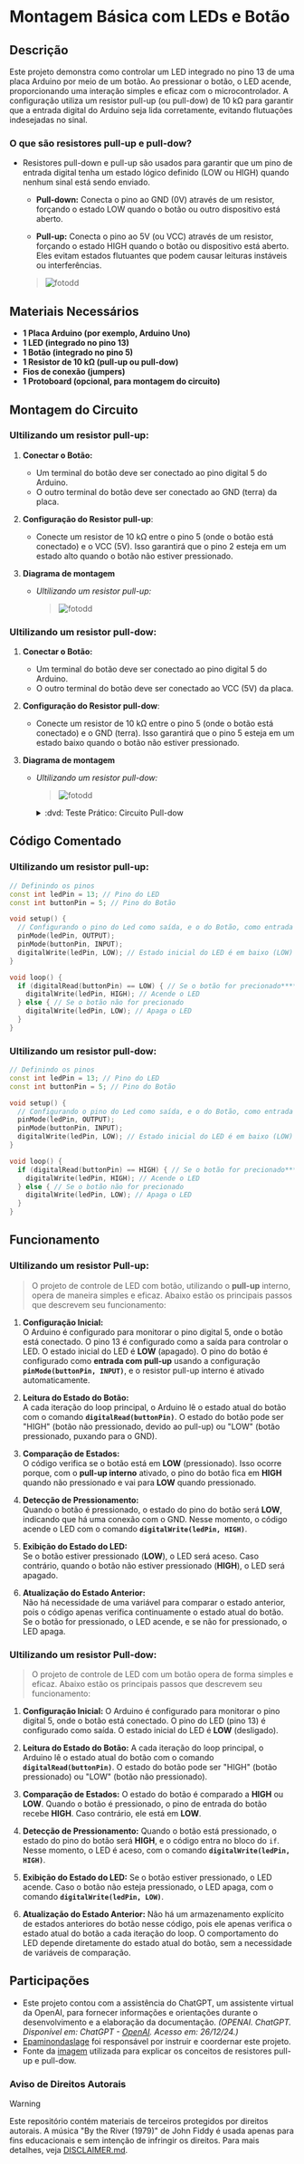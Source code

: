 # Montagem Básica com LEDs e Botão

## Descrição
Este projeto demonstra como controlar um LED integrado no pino 13 de uma placa Arduino por meio de um botão. Ao pressionar o botão, o LED acende, proporcionando uma interação simples e eficaz com o microcontrolador. A configuração utiliza um resistor pull-up (ou pull-dow) de 10 kΩ para garantir que a entrada digital do Arduino seja lida corretamente, evitando flutuações indesejadas no sinal.

### O que são resistores pull-up e pull-dow?
- Resistores pull-down e pull-up são usados para garantir que um pino de entrada digital tenha um estado lógico definido (LOW ou HIGH) quando nenhum sinal está sendo enviado.

   - **Pull-down:** Conecta o pino ao GND (0V) através de um resistor, forçando o estado LOW quando o botão ou outro dispositivo está aberto.

   - **Pull-up:** Conecta o pino ao 5V (ou VCC) através de um resistor, forçando o estado HIGH quando o botão ou dispositivo está aberto.
Eles evitam estados flutuantes que podem causar leituras instáveis ou interferências.

   > ![fotodd](https://github.com/Matheusrammos/LIA-Docs/blob/main/Exerc%C3%ADcio_em_Casa_1/Diagrama_Casa_1%3A%20pull_resistors.jpg)



## Materiais Necessários
- **1 Placa Arduino (por exemplo, Arduino Uno)**
- **1 LED (integrado no pino 13)**
- **1 Botão (integrado no pino 5)**
- **1 Resistor de 10 kΩ (pull-up ou pull-dow)**
- **Fios de conexão (jumpers)**
- **1 Protoboard (opcional, para montagem do circuito)**


## Montagem do Circuito
### Ultilizando um resistor pull-up:
1. **Conectar o Botão:**
   - Um terminal do botão deve ser conectado ao pino digital 5 do Arduino.
   - O outro terminal do botão deve ser conectado ao GND (terra) da placa.

2. **Configuração do Resistor pull-up**:
   - Conecte um resistor de 10 kΩ entre o pino 5 (onde o botão está conectado) e o VCC (5V). Isso garantirá que o pino 2 esteja em um estado alto quando o botão não estiver pressionado.

3. **Diagrama de montagem**
   - *Ultilizando um resistor pull-up:*
      > ![fotodd](https://github.com/Matheusrammos/LIA-Docs/blob/main/Exerc%C3%ADcio_em_Casa_1/Diagrama_Casa_1%3A%20pull-up.png)


### Ultilizando um resistor pull-dow:
1. **Conectar o Botão:**
   - Um terminal do botão deve ser conectado ao pino digital 5 do Arduino.
   - O outro terminal do botão deve ser conectado ao VCC (5V) da placa.

2. **Configuração do Resistor pull-dow**:
   - Conecte um resistor de 10 kΩ entre o pino 5 (onde o botão está conectado) e o GND (terra). Isso garantirá que o pino 5 esteja em um estado baixo quando o botão não estiver pressionado.


3. **Diagrama de montagem**
   - *Ultilizando um resistor pull-dow:*
      > ![fotodd](https://github.com/Matheusrammos/LIA-Docs/blob/main/Exerc%C3%ADcio_em_Casa_1/Diagrama_Casa_1%3A%20pull-dow.png)

      <details>
      <summary> :dvd: Teste Prático: Circuito Pull-dow </summary>

      [Montagem Básica com LEDs e Botão](https://github.com/user-attachments/assets/f7c91363-db0e-4735-83f3-607546ecbd15)
      </details>



## Código Comentado
### Ultilizando um resistor pull-up:
```cpp
// Definindo os pinos
const int ledPin = 13; // Pino do LED
const int buttonPin = 5; // Pino do Botão

void setup() {
  // Configurando o pino do Led como saída, e o do Botão, como entrada
  pinMode(ledPin, OUTPUT);
  pinMode(buttonPin, INPUT);
  digitalWrite(ledPin, LOW); // Estado inicial do LED é em baixo (LOW)
}

void loop() {
  if (digitalRead(buttonPin) == LOW) { // Se o botão for precionado*********************
    digitalWrite(ledPin, HIGH); // Acende o LED
  } else { // Se o botão não for precionado
    digitalWrite(ledPin, LOW); // Apaga o LED
  }
}
````

### Ultilizando um resistor pull-dow:
```cpp
// Definindo os pinos
const int ledPin = 13; // Pino do LED
const int buttonPin = 5; // Pino do Botão

void setup() {
  // Configurando o pino do Led como saída, e o do Botão, como entrada
  pinMode(ledPin, OUTPUT);
  pinMode(buttonPin, INPUT);
  digitalWrite(ledPin, LOW); // Estado inicial do LED é em baixo (LOW)
}

void loop() {
  if (digitalRead(buttonPin) == HIGH) { // Se o botão for precionado*********************
    digitalWrite(ledPin, HIGH); // Acende o LED
  } else { // Se o botão não for precionado
    digitalWrite(ledPin, LOW); // Apaga o LED
  }
}
````


## Funcionamento
###  Ultilizando um resistor Pull-up:
> O projeto de controle de LED com botão, utilizando o **pull-up** interno, opera de maneira simples e eficaz. Abaixo estão os principais passos que descrevem seu funcionamento:
1. **Configuração Inicial:**  
   O Arduino é configurado para monitorar o pino digital 5, onde o botão está conectado. O pino 13 é configurado como a saída para controlar o LED. O estado inicial do LED é **LOW** (apagado). O pino do botão é configurado como **entrada com pull-up** usando a configuração **`pinMode(buttonPin, INPUT)`**, e o resistor pull-up interno é ativado automaticamente.
   
2. **Leitura do Estado do Botão:**  
   A cada iteração do loop principal, o Arduino lê o estado atual do botão com o comando **`digitalRead(buttonPin)`**. O estado do botão pode ser "HIGH" (botão não pressionado, devido ao pull-up) ou "LOW" (botão pressionado, puxando para o GND).
   
3. **Comparação de Estados:**  
   O código verifica se o botão está em **LOW** (pressionado). Isso ocorre porque, com o **pull-up interno** ativado, o pino do botão fica em **HIGH** quando não pressionado e vai para **LOW** quando pressionado.
   
4. **Detecção de Pressionamento:**  
   Quando o botão é pressionado, o estado do pino do botão será **LOW**, indicando que há uma conexão com o GND. Nesse momento, o código acende o LED com o comando **`digitalWrite(ledPin, HIGH)`**.
   
5. **Exibição do Estado do LED:**  
   Se o botão estiver pressionado (**LOW**), o LED será aceso. Caso contrário, quando o botão não estiver pressionado (**HIGH**), o LED será apagado.
   
6. **Atualização do Estado Anterior:**  
   Não há necessidade de uma variável para comparar o estado anterior, pois o código apenas verifica continuamente o estado atual do botão. Se o botão for pressionado, o LED acende, e se não for pressionado, o LED apaga.

###  Ultilizando um resistor Pull-dow:
> O projeto de controle de LED com um botão opera de forma simples e eficaz. Abaixo estão os principais passos que descrevem seu funcionamento:
1. **Configuração Inicial:** 
   O Arduino é configurado para monitorar o pino digital 5, onde o botão está conectado. O pino do LED (pino 13) é configurado como saída. O estado inicial do LED é **LOW** (desligado).

2. **Leitura do Estado do Botão:** 
   A cada iteração do loop principal, o Arduino lê o estado atual do botão com o comando **`digitalRead(buttonPin)`**. O estado do botão pode ser "HIGH" (botão pressionado) ou "LOW" (botão não pressionado).

3. **Comparação de Estados:** 
   O estado do botão é comparado a **HIGH** ou **LOW**. Quando o botão é pressionado, o pino de entrada do botão recebe **HIGH**. Caso contrário, ele está em **LOW**.

4. **Detecção de Pressionamento:** 
   Quando o botão está pressionado, o estado do pino do botão será **HIGH**, e o código entra no bloco do `if`. Nesse momento, o LED é aceso, com o comando **`digitalWrite(ledPin, HIGH)`**.

5. **Exibição do Estado do LED:** 
   Se o botão estiver pressionado, o LED acende. Caso o botão não esteja pressionado, o LED apaga, com o comando **`digitalWrite(ledPin, LOW)`**.

6. **Atualização do Estado Anterior:** 
   Não há um armazenamento explícito de estados anteriores do botão nesse código, pois ele apenas verifica o estado atual do botão a cada iteração do loop. O comportamento do LED depende diretamente do estado atual do botão, sem a necessidade de variáveis de comparação.


## Participações
- Este projeto contou com a assistência do ChatGPT, um assistente virtual da OpenAI, para fornecer informações e orientações durante o desenvolvimento e a elaboração da documentação.
  *(OPENAI. ChatGPT. Disponível em: ChatGPT - [OpenAI](https://www.openai.com/chatgpt). Acesso em: 26/12/24.)*
- [Epaminondaslage](https://www.bing.com/ck/a?!&&p=cf945232149fce13JmltdHM9MTcyNjcwNDAwMCZpZ3VpZD0yNGZkYWYyYS1lMjZiLTYzMWYtMzY0MC1iYmJiZTNlZTYyZGImaW5zaWQ9NTE5Mg&ptn=3&ver=2&hsh=3&fclid=24fdaf2a-e26b-631f-3640-bbbbe3ee62db&psq=src%3d%22https%3a%2f%2fgithub.com%2fEpaminondaslage%2fAluno_Fulano_de_Tal%2fblob%2fmain%2fExercicio_em_Casa_1%2fFigura.jpeg%22+alt%3d%22Circuito%22+width%3d%2250%25%22&u=a1aHR0cHM6Ly9naXRodWIuY29tL0VwYW1pbm9uZGFzbGFnZQ&ntb=1) foi responsável por instruir e coordernar este projeto.
- Fonte da [imagem](https://www.bing.com/images/search?view=detailV2&insightstoken=bcid_TsRFJd.2R9sHDoKJFUFnCGugEGKM.....0E*ccid_xEUl3%2FZH&form=SBIWPA&iss=VSI&sbisrc=ImgPicker&idpbck=1&selectedindex=1&id=B43AFC059D20BEEEDA27A18ECD4027E2ACD2BF1F&exph=277&expw=500&vt=2&ccid=%2Fh4wU7b6&sim=11&simid=608039577592932268&ck=6D0C4F8CB21B8E5D63D351DDF0B52901&thid=OIP._h4wU7b6_60FoqoKdWr7LgHaEG&mediaurl=https%3A%2F%2Fwww.hwlibre.com%2Fwp-content%2Fuploads%2F2019%2F08%2Fpull-up-pull-down-500x277.jpg&cdnurl=https%3A%2F%2Fth.bing.com%2Fth%2Fid%2FR.fe1e3053b6faffad05a2aa0a756afb2e%3Frik%3DH7%252fSrOInQM2OoQ%26pid%3DImgRaw%26r%3D0&pivotparams=insightsToken%3Dbcid_TsRFJd.2R9sHDoKJFUFnCGugEGKM.....0E*ccid_xEUl3%252FZH%26%26cal%3D0.04986149584487535%26cat%3D0.05%26car%3D0.9501385041551247%26cab%3D0.95%26ann%3D%26hotspot%3D) utilizada para explicar os conceitos de resistores pull-up e pull-dow.

### Aviso de Direitos Autorais 
>[!WARNING]
>
>Este repositório contém materiais de terceiros protegidos por direitos autorais. A música "By the River (1979)" de John Fiddy é usada apenas para fins educacionais e sem intenção de infringir os direitos. Para mais detalhes, veja [DISCLAIMER.md](./DISCLAIMER.md).
